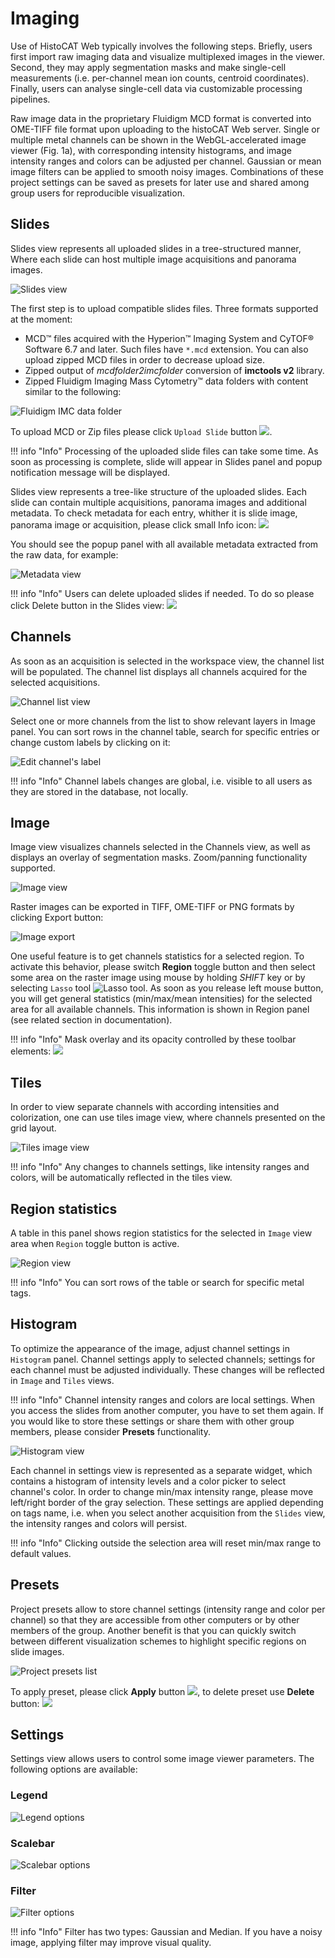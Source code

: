 # Imaging

Use of HistoCAT Web typically involves the following steps.
Briefly, users first import raw imaging data and visualize multiplexed images in the viewer.
Second, they may apply segmentation masks and make single-cell measurements (i.e. per-channel mean ion counts, centroid coordinates).
Finally, users can analyse single-cell data via customizable processing pipelines.

Raw image data in the proprietary Fluidigm MCD format is converted into OME-TIFF file format upon uploading to the histoCAT Web server.
Single or multiple metal channels can be shown in the WebGL-accelerated image viewer (Fig. 1a), with corresponding intensity histograms, and image intensity ranges and colors can be adjusted per channel.
Gaussian or mean image filters can be applied to smooth noisy images.
Combinations of these project settings can be saved as presets for later use and shared among group users for reproducible visualization.

## Slides

Slides view represents all uploaded slides in a tree-structured manner, Where each slide can host multiple image acquisitions and panorama images.

![Slides view](../assets/slides-view.png)

The first step is to upload compatible slides files.
Three formats supported at the moment:

* MCD™ files acquired with the Hyperion™ Imaging System and CyTOF® Software 6.7 and later. Such files have `*.mcd` extension. You can also upload zipped MCD files in order to decrease upload size.
* Zipped output of _mcdfolder2imcfolder_ conversion of **imctools v2** library.
* Zipped Fluidigm Imaging Mass Cytometry™ data folders with content similar to the following:

![Fluidigm IMC data folder](../assets/fluidigm-data.png)

To upload MCD or Zip files please click `Upload Slide` button ![](../assets/upload-slide-button.png).

!!! info "Info"
    Processing of the uploaded slide files can take some time. As soon as processing is complete, slide will appear in Slides panel and popup notification message will be displayed.

Slides view represents a tree-like structure of the uploaded slides.
Each slide can contain multiple acquisitions, panorama images and additional metadata.
To check metadata for each entry, whither it is slide image, panorama image or acquisition, please click small Info icon:
![](../assets/info-button.png) 

You should see the popup panel with all available metadata extracted from the raw data, for example:

![Metadata view](../assets/metadata-view.png)

!!! info "Info"
    Users can delete uploaded slides if needed. To do so please click Delete button in the Slides view:
    ![](../assets/delete-slide-button.png) 

## Channels

As soon as an acquisition is selected in the workspace view, the channel list will be populated.
The channel list displays all channels acquired for the selected acquisitions.

![Channel list view](../assets/channel-list.png)

Select one or more channels from the list to show relevant layers in Image panel.
You can sort rows in the channel table, search for specific entries or change custom labels by clicking on it:

![Edit channel&apos;s label](../assets/edit-channel-label.png)

!!! info "Info"
    Channel labels changes are global, i.e. visible to all users as they are stored in the database, not locally.

## Image

Image view visualizes channels selected in the Channels view, as well as displays an overlay of segmentation masks.
Zoom/panning functionality supported.

![Image view](../assets/image-view.png)

Raster images can be exported in TIFF, OME-TIFF or PNG formats by clicking Export button:  

![Image export](../assets/image-export.png)

One useful feature is to get channels statistics for a selected region.
To activate this behavior, please switch **Region** toggle button and then select some area on the raster image using mouse by holding _SHIFT_ key or by selecting `Lasso` tool ![Lasso tool](../assets/lasso-tool-button.png).
As soon as you release left mouse button, you will get general statistics (min/max/mean intensities) for the selected area for all available channels.
This information is shown in Region panel (see related section in documentation).

!!! info "Info"
    Mask overlay and its opacity controlled by these toolbar elements:
    ![](../assets/mask-controls.png) 

## Tiles

In order to view separate channels with according intensities and colorization, one can use tiles image view, where channels presented on the grid layout.

![Tiles image view](../assets/tiles-view.png)

!!! info "Info"
    Any changes to channels settings, like intensity ranges and colors, will be automatically reflected in the tiles view.

## Region statistics

A table in this panel shows region statistics for the selected in `Image` view area when `Region` toggle button is active.

![Region view](../assets/region-view.png)

!!! info "Info"
    You can sort rows of the table or search for specific metal tags.

## Histogram

To optimize the appearance of the image, adjust channel settings in `Histogram` panel.
Channel settings apply to selected channels; settings for each channel must be adjusted individually.
These changes will be reflected in `Image` and `Tiles` views.

!!! info "Info"
    Channel intensity ranges and colors are local settings. When you access the slides from another computer, you have to set them again. If you would like to store these settings or share them with other group members, please consider **Presets** functionality.

![Histogram view](../assets/histogram-view.png)

Each channel in settings view is represented as a separate widget, which contains a histogram of intensity levels and a color picker to select channel's color.
In order to change min/max intensity range, please move left/right border of the gray selection.
These settings are applied depending on tags name, i.e. when you select another acquisition from the `Slides` view, the intensity ranges and colors will persist.

!!! info "Info"
    Clicking outside the selection area will reset min/max range to default values.

## Presets

Project presets allow to store channel settings (intensity range and color per channel) so that they are accessible from other computers or by other members of the group. Another benefit is that you can quickly switch between different visualization schemes to highlight specific regions on slide images.

![Project presets list](../assets/presets-view-tab.png)

To apply preset, please click **Apply** button ![](../assets/apply-preset-button.png), to delete preset use **Delete** button:  ![](../assets/delete-preset-button.png) 

## Settings

Settings view allows users to control some image viewer parameters. The following options are available:

### Legend
![Legend options](../assets/legend-options.png)

### Scalebar
![Scalebar options](../assets/scalebar-options.png) 

### Filter
![Filter options](../assets/filter-options.png) 

!!! info "Info"
    Filter has two types: Gaussian and Median. If you have a noisy image, applying filter may improve visual quality.
